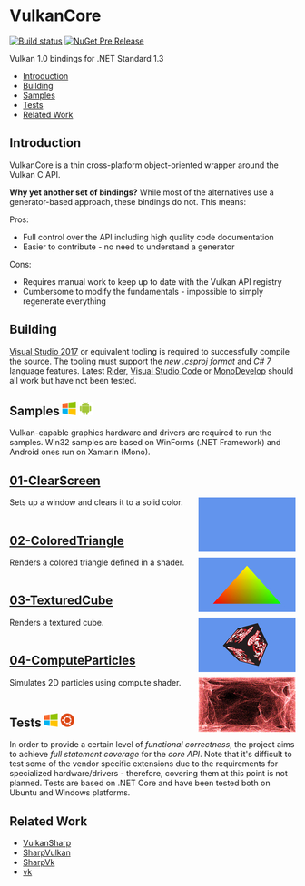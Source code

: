 # VulkanCore 

[![Build status](https://ci.appveyor.com/api/projects/status/4q42ayrn28obs8rf/branch/master?svg=true)](https://ci.appveyor.com/project/discosultan/vulkancore/branch/master) [![NuGet Pre Release](https://img.shields.io/nuget/vpre/VulkanCore.svg)](https://www.nuget.org/packages/VulkanCore)

Vulkan 1.0 bindings for .NET Standard 1.3

- [Introduction](#introduction)
- [Building](#building)
- [Samples](#samples--)
- [Tests](#tests--)
- [Related Work](#related-work)

## Introduction

VulkanCore is a thin cross-platform object-oriented wrapper around the Vulkan C API.

**Why yet another set of bindings?** While most of the alternatives use a generator-based approach, these bindings do not. This means:

Pros:
- Full control over the API including high quality code documentation
- Easier to contribute - no need to understand a generator

Cons:
- Requires manual work to keep up to date with the Vulkan API registry
- Cumbersome to modify the fundamentals - impossible to simply regenerate everything

## Building

[Visual Studio 2017](https://www.visualstudio.com/vs/whatsnew/) or equivalent tooling is required to successfully compile the source. The tooling must support the *new .csproj format* and *C# 7* language features. Latest [Rider](https://www.jetbrains.com/rider/), [Visual Studio Code](https://code.visualstudio.com/) or [MonoDevelop](http://www.monodevelop.com/) should all work but have not been tested.

## Samples <img height="24" src="Doc/Windows64.png"> <img height="24" src="Doc/Android64.png">

Vulkan-capable graphics hardware and drivers are required to run the samples. Win32 samples are based on WinForms (.NET Framework) and Android ones run on Xamarin (Mono).

## [01-ClearScreen](Samples/Shared/01-ClearScreen)
<img src="Doc/ClearScreen.jpg" alt="ClearScreen" height="96px" align="right">
Sets up a window and clears it to a solid color.
<br><br>

## [02-ColoredTriangle](Samples/Shared/02-ColoredTriangle)
<img src="Doc/ColoredTriangle.jpg" alt="ColoredTriangle" height="96px" align="right">
Renders a colored triangle defined in a shader.
<br><br>

## [03-TexturedCube](Samples/Shared/03-TexturedCube)
<img src="Doc/TexturedCube.jpg" alt="TexturedCube" height="96px" align="right">
Renders a textured cube.
<br><br>

## [04-ComputeParticles](Samples/Shared/04-ComputeParticles)
<img src="Doc/ComputeParticles.jpg" alt="ComputeParticles" height="96px" align="right">
Simulates 2D particles using compute shader.
<br><br>

## Tests <img height="24" src="Doc/Windows64.png"> <img height="24" src="Doc/Ubuntu64.png">

In order to provide a certain level of *functional correctness*, the project aims to achieve *full statement coverage* for the *core API*. Note that it's difficult to test some of the vendor specific extensions due to the requirements for specialized hardware/drivers - therefore, covering them at this point is not planned. Tests are based on .NET Core and have been tested both on Ubuntu and Windows platforms.

## Related Work

- [VulkanSharp](https://github.com/mono/VulkanSharp)
- [SharpVulkan](https://github.com/jwollen/SharpVulkan)
- [SharpVk](https://github.com/FacticiusVir/SharpVk)
- [vk](https://github.com/mellinoe/vk)
